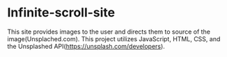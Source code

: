 # Infinite-scroll-site

This site provides images to the user and directs them to source of the image(Unsplached.com). This project utilizes JavaScript, HTML, CSS, and the Unsplashed API(https://unsplash.com/developers).